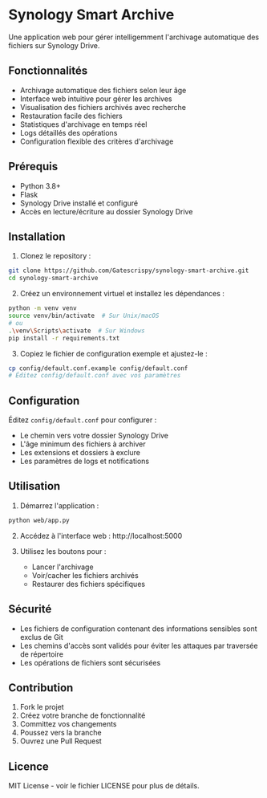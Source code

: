 # Synology Smart Archive

Une application web pour gérer intelligemment l'archivage automatique des fichiers sur Synology Drive.

## Fonctionnalités

- Archivage automatique des fichiers selon leur âge
- Interface web intuitive pour gérer les archives
- Visualisation des fichiers archivés avec recherche
- Restauration facile des fichiers
- Statistiques d'archivage en temps réel
- Logs détaillés des opérations
- Configuration flexible des critères d'archivage

## Prérequis

- Python 3.8+
- Flask
- Synology Drive installé et configuré
- Accès en lecture/écriture au dossier Synology Drive

## Installation

1. Clonez le repository :
```bash
git clone https://github.com/Gatescrispy/synology-smart-archive.git
cd synology-smart-archive
```

2. Créez un environnement virtuel et installez les dépendances :
```bash
python -m venv venv
source venv/bin/activate  # Sur Unix/macOS
# ou
.\venv\Scripts\activate  # Sur Windows
pip install -r requirements.txt
```

3. Copiez le fichier de configuration exemple et ajustez-le :
```bash
cp config/default.conf.example config/default.conf
# Éditez config/default.conf avec vos paramètres
```

## Configuration

Éditez `config/default.conf` pour configurer :

- Le chemin vers votre dossier Synology Drive
- L'âge minimum des fichiers à archiver
- Les extensions et dossiers à exclure
- Les paramètres de logs et notifications

## Utilisation

1. Démarrez l'application :
```bash
python web/app.py
```

2. Accédez à l'interface web : http://localhost:5000

3. Utilisez les boutons pour :
   - Lancer l'archivage
   - Voir/cacher les fichiers archivés
   - Restaurer des fichiers spécifiques

## Sécurité

- Les fichiers de configuration contenant des informations sensibles sont exclus de Git
- Les chemins d'accès sont validés pour éviter les attaques par traversée de répertoire
- Les opérations de fichiers sont sécurisées

## Contribution

1. Fork le projet
2. Créez votre branche de fonctionnalité
3. Committez vos changements
4. Poussez vers la branche
5. Ouvrez une Pull Request

## Licence

MIT License - voir le fichier LICENSE pour plus de détails.